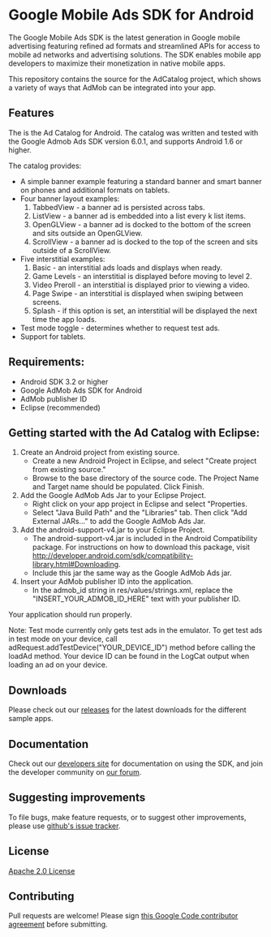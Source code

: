 Google Mobile Ads SDK for Android
=============================
The Google Mobile Ads SDK is the latest generation in Google mobile advertising featuring refined ad formats and streamlined APIs for access to mobile ad networks and advertising solutions. The SDK enables mobile app developers to maximize their monetization in native mobile apps.

This repository contains the source for the AdCatalog project, which shows a variety of ways that AdMob can be integrated into your app.

Features
---------
The is the Ad Catalog for Android.  The catalog was written and tested with the
Google Admob Ads SDK version 6.0.1, and supports Android 1.6 or higher.

The catalog provides:
* A simple banner example featuring a standard banner and smart banner on
  phones and additional formats on tablets.
* Four banner layout examples:
  1. TabbedView - a banner ad is persisted across tabs.
  2. ListView - a banner ad is embedded into a list every k list items.
  3. OpenGLView - a banner ad is docked to the bottom of the screen and sits
                  outside an OpenGLView.
  4. ScrollView - a banner ad is docked to the top of the screen and sits
                  outside of a ScrollView.
* Five interstitial examples:
  1. Basic - an interstitial ads loads and displays when ready.
  2. Game Levels - an interstitial is displayed before moving to level 2.
  3. Video Preroll - an interstitial is displayed prior to viewing a video.
  4. Page Swipe - an interstitial is displayed when swiping between screens.
  5. Splash - if this option is set, an interstitial will be displayed the next
              time the app loads.
* Test mode toggle - determines whether to request test ads.
* Support for tablets.

Requirements:
-------------
* Android SDK 3.2 or higher
* Google AdMob Ads SDK for Android
* AdMob publisher ID
* Eclipse (recommended)

Getting started with the Ad Catalog with Eclipse:
--------------------------------------------------
1. Create an Android project from existing source.
   * Create a new Android Project in Eclipse, and select "Create project from
     existing source."
   * Browse to the base directory of the source code.  The Project Name and
     Target name should be populated.  Click Finish.
2. Add the Google AdMob Ads Jar to your Eclipse Project.
   * Right click on your app project in Eclipse and select "Properties.
   * Select "Java Build Path" and the "Libraries" tab. Then click
     "Add External JARs..." to add the Google AdMob Ads Jar.
3. Add the android-support-v4.jar to your Eclipse Project.
   * The android-support-v4.jar is included in the Android Compatibility
     package.  For instructions on how to download this package, visit
     http://developer.android.com/sdk/compatibility-library.html#Downloading.
   * Include this jar the same way as the Google AdMob Ads jar.
4. Insert your AdMob publisher ID into the application.
   * In the admob_id string in res/values/strings.xml, replace the
     "INSERT_YOUR_ADMOB_ID_HERE" text with your publisher ID.

Your application should run properly.

Note:
  Test mode currently only gets test ads in the emulator.  To get test ads in
  test mode on your device, call adRequest.addTestDevice("YOUR_DEVICE_ID")
  method before calling the loadAd method.  Your device ID can be found in the
  LogCat output when loading an ad on your device.

Downloads
-----------
Please check out our [releases](https://github.com/googleads/googleads-mobile-android-adcatalog/releases) for the latest downloads for the different sample apps.

Documentation
--------------
Check out our [developers site](https://developers.google.com/mobile-ads-sdk/) for documentation on using the SDK, and join the developer community on [our forum](https://groups.google.com/forum/#!forum/google-admob-ads-sdk).

Suggesting improvements
-------------------------
To file bugs, make feature requests, or to suggest other improvements, please use [github's issue tracker](https://github.com/googleads/googleads-mobile-android-adcatalog/issues).

License
--------
[Apache 2.0 License](http://www.apache.org/licenses/LICENSE-2.0.html)

Contributing
-------------
Pull requests are welcome! Please sign [this Google Code contributor agreement](https://developers.google.com/open-source/cla/individual?csw=1) before submitting.
